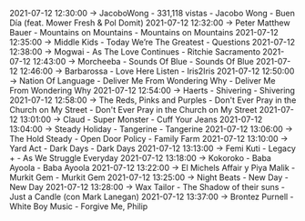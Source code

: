 2021-07-12 12:30:00 -> JacoboWong - 331,118 vistas - Jacobo Wong - Buen Día (feat. Mower Fresh & Pol Domit)
2021-07-12 12:32:00 -> Peter Matthew Bauer - Mountains on Mountains - Mountains on Mountains
2021-07-12 12:35:00 -> Middle Kids - Today We’re The Greatest - Questions
2021-07-12 12:38:00 -> Mogwai - As The Love Continues - Ritchie Sacramento
2021-07-12 12:43:00 -> Morcheeba - Sounds Of Blue - Sounds Of Blue
2021-07-12 12:46:00 -> Barbarossa - Love Here Listen - Iris2Iris
2021-07-12 12:50:00 -> Nation Of Language - Deliver Me From Wondering Why - Deliver Me From Wondering Why
2021-07-12 12:54:00 -> Haerts - Shivering - Shivering
2021-07-12 12:58:00 -> The Reds, Pinks and Purples - Don't Ever Pray in the Church on My Street - Don't Ever Pray in the Church on My Street
2021-07-12 13:01:00 -> Claud - Super Monster - Cuff Your Jeans
2021-07-12 13:04:00 -> Steady Holiday - Tangerine - Tangerine
2021-07-12 13:06:00 -> The Hold Steady - Open Door Policy - Family Farm
2021-07-12 13:10:00 -> Yard Act - Dark Days - Dark Days
2021-07-12 13:13:00 -> Femi Kuti - Legacy + - As We Struggle Everyday
2021-07-12 13:18:00 -> Kokoroko - Baba Ayoola - Baba Ayoola
2021-07-12 13:22:00 -> El Michels Affair y Piya Malik - Murkit Gem - Murkit Gem
2021-07-12 13:25:00 -> Night Beats - New Day - New Day
2021-07-12 13:28:00 -> Wax Tailor - The Shadow of their suns - Just a Candle (con Mark Lanegan)
2021-07-12 13:37:00 -> Brontez Purnell - White Boy Music - Forgive Me, Philip
